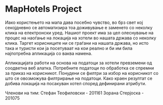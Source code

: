 # MapHotels Project

Иако користењето на мапа дава посебно чувство, во брз свет кој секојдневно се автоматизира тоа доживување е заменето со неколку клика на електронски уред. 
Нашиот проект има за цел олеснување на процес на наоѓање на локација на хотели во нашата држава со неколку клика. Таргет корисниците ни се граѓани на нашата држава, но исто така и туристи кои ја посетуваат на кои реално и би им била најпотребна апликација со ваква намена. 

Апликацијата работи на основа на податоци за хотели превземени од соодветна веб алатка. Потребните податоци по обработка се спремни за приказ на корисникот. Понудени се филтри за избор на корисникот со што се овозможува филтрирање на податоци. Како краен резултат се добива локација на посакуван хотел според дефинирани атрибути.


Членови на тим:
  Стефан Теофиловски - 201161
  Зорана Стерјоска - 201075
